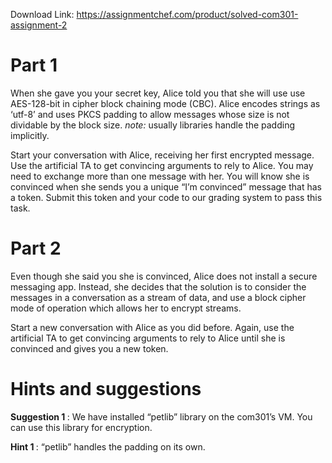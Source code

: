 Download Link: https://assignmentchef.com/product/solved-com301-assignment-2
<br>
<h1>Part 1</h1>

When she gave you your secret key, Alice told you that she will use use AES-128-bit in cipher block chaining mode (CBC). Alice encodes strings as ‘utf-8’ and uses PKCS padding to allow messages whose size is not dividable by the block size. <em>note: </em>usually libraries handle the padding implicitly.

Start your conversation with Alice, receiving her first encrypted message. Use the artificial TA to get convincing arguments to rely to Alice. You may need to exchange more than one message with her. You will know she is convinced when she sends you a unique “I’m convinced” message that has a token. Submit this token and your code to our grading system to pass this task.

<h1>Part 2</h1>

Even though she said you she is convinced, Alice does not install a secure messaging app. Instead, she decides that the solution is to consider the messages in a conversation as a stream of data, and use a block cipher mode of operation which allows her to encrypt streams.

Start a new conversation with Alice as you did before. Again, use the artificial TA to get convincing arguments to rely to Alice until she is convinced and gives you a new token.

<h1>Hints and suggestions</h1>

<strong>Suggestion 1 </strong>: We have installed “petlib” library on the com301’s VM. You can use this library for encryption.

<strong>Hint 1 </strong>: “petlib” handles the padding on its own.